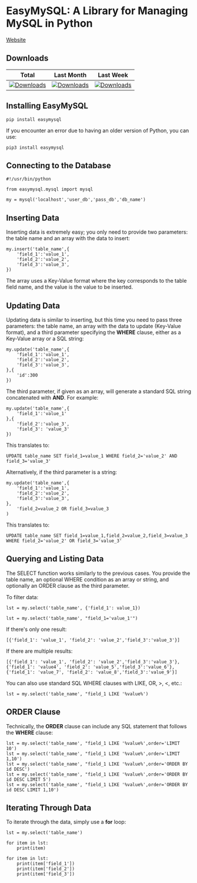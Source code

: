 # EasyMySQL: A Library for Managing MySQL in Python

[Website](https://www.easymysql.com/)

## Downloads
| **Total** | **Last Month** | **Last Week** |
|-----------|----------------|---------------|
| [![Downloads](https://static.pepy.tech/badge/easymysql)](https://pepy.tech/project/easymysql) | [![Downloads](https://static.pepy.tech/badge/easymysql/month)](https://pepy.tech/project/easymysql) | [![Downloads](https://static.pepy.tech/badge/easymysql/week)](https://pepy.tech/project/easymysql) |



## Installing EasyMySQL

```
pip install easymysql
```
If you encounter an error due to having an older version of Python, you can use:
```
pip3 install easymysql
```
## Connecting to the Database
```
#!/usr/bin/python

from easymysql.mysql import mysql

my = mysql('localhost','user_db','pass_db','db_name')
```

## Inserting Data
Inserting data is extremely easy; you only need to provide two parameters: the table name and an array with the data to insert:
```
my.insert('table_name',{
	'field_1':'value_1',
	'field_2':'value_2',
	'field_3':'value_3',
})
```
The array uses a Key-Value format where the key corresponds to the table field name, and the value is the value to be inserted.

## Updating Data
Updating data is similar to inserting, but this time you need to pass three parameters: the table name, an array with the data to update (Key-Value format), and a third parameter specifying the **WHERE** clause, either as a Key-Value array or a SQL string:
```
my.update('table_name',{
	'field_1':'value_1',
	'field_2':'value_2',
	'field_3':'value_3',
},{
	'id':300
})
```
The third parameter, if given as an array, will generate a standard SQL string concatenated with **AND**. For example:
```
my.update('table_name',{
	'field_1':'value_1'
},{
	'field_2':'value_3',
	'field_3': 'value_3'
})
```

This translates to:
```
UPDATE table_name SET field_1=value_1 WHERE field_2='value_2' AND field_3='value_3'
```
Alternatively, if the third parameter is a string:
```
my.update('table_name',{
	'field_1':'value_1',
	'field_2':'value_2',
	'field_3':'value_3',
},
	'field_2=value_2 OR field_3=value_3
)
```
This translates to:
```
UPDATE table_name SET field_1=value_1,field_2=value_2,field_3=value_3 WHERE field_2='value_2' OR field_3='value_3'
```
## Querying and Listing Data

The SELECT function works similarly to the previous cases. You provide the table name, an optional WHERE condition as an array or string, and optionally an ORDER clause as the third parameter.

To filter data:
```
lst = my.select('table_name', {'field_1': value_1})

lst = my.select('table_name', "field_1='value_1'")
```
If there's only one result:
```
[{'field_1': 'value_1', 'field_2': 'value_2','field_3':'value_3'}]
```
If there are multiple results:
```
[{'field_1': 'value_1', 'field_2': 'value_2','field_3':'value_3'},
{'field_1': 'value4', 'field_2': 'value_5','field_3':'value_6'},
{'field_1': 'value_7', 'field_2': 'value_8','field_3':'value_9'}]
```
You can also use standard SQL WHERE clauses with LIKE, OR, >, <, etc.:
```
lst = my.select('table_name', "field_1 LIKE '%value%')
```
## ORDER Clause

Technically, the **ORDER** clause can include any SQL statement that follows the **WHERE** clause:
```
lst = my.select('table_name', "field_1 LIKE '%value%',order='LIMIT 10')
lst = my.select('table_name', "field_1 LIKE '%value%',order='LIMIT 1,10')
lst = my.select('table_name', "field_1 LIKE '%value%',order='ORDER BY id DESC')
lst = my.select('table_name', "field_1 LIKE '%value%',order='ORDER BY id DESC LIMIT 5')
lst = my.select('table_name', "field_1 LIKE '%value%',order='ORDER BY id DESC LIMIT 1,10')
```
## Iterating Through Data

To iterate through the data, simply use a **for** loop:
```
lst = my.select('table_name')

for item in lst:
    print(item)

for item in lst:
    print(item['field_1'])
    print(item['field_2'])
    print(item['field_3'])
```

